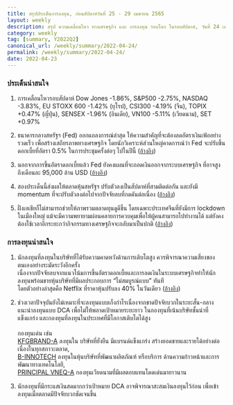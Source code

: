 ```yaml
---
title: สรุปประเด็นการลงทุน, ก่อนสัปดาห์วันที่ 25 - 29 เมษายน 2565
layout: weekly
description: สรุป ความเคลื่อนไหว ทางเศรษฐกิจ และ การลงทุน รอบโลก ในรอบสัปดาห์, วันที่ 24 เมษายน 2565
category: weekly
tag: [summary, Y2022Q2]
canonical_url: /weekly/summary/2022-04-24/
permalink: /weekly/summary/2022-04-24/
date: 2022-04-23
---
```


### ประเด็นน่าสนใจ

1. การเคลื่อนไหวรอบสัปดาห์ Dow Jones -1.86%, S&P500 -2.75%, NASDAQ -3.83%, EU STOXX 600 -1.42% (ยุโรป), CSI300 -4.19% (จีน), TOPIX +0.47% (ญี่ปุ่น), SENSEX -1.96% (อินเดีย), VN100 -5.11% (เวียดนาม), SET +0.97%

2. ธนาคารกลางสหรัฐฯ (Fed) ออกแถลงการณ์ล่าสุด ให้ความสำคัญที่จะต้องลดอัตราเงินเฟ้ออย่างรวดเร็ว เพื่อสร้างเสถียรภาพทางเศรษฐกิจ โดยนักวิเคราะห์ส่วนใหญ่คาดการณ์ว่า Fed จะปรับขึ้นดอกเบี้ยที่อัตรา 0.5% ในการประชุมครั้งต่อๆ ไปในปีนี้
([อ้างอิง](https://www.cnbc.com/2022/04/21/powell-says-taming-inflation-absolutely-essential-and-50-basis-point-hike-on-the-table-for-may.html)) 

3. นอกจากการขึ้นอัตราดอกเบี้ยแล้ว Fed ยังคงแผนที่จะถอดเงินออกจากระบบเศรษฐกิจ ที่อาจสูงถึงเดือนละ 95,000 ล้าน USD 
([อ้างอิง](https://www.cnbc.com/2022/04/06/fed-minutes-march-2022-meetings-.html)) 

4. สองประเด็นนี้ส่งผลให้ตลาดหุ้นสหรัฐฯ ปรับตัวลงเป็นสัปดาห์ที่สามติดต่อกัน และยังมี momentum ที่จะปรับตัวลงต่อไปจากปัจจัยลบที่กดดันต่อเนื่อง
([อ้างอิง](https://www.cnbc.com/2022/04/21/stock-market-futures-open-to-close-news.html)) 

5. ฝั่งเอเชียก็ไม่สามารถช่วยให้ภาพรวมตลาดทุนดูดีขึ้น โดยเฉพาะประเทศจีนที่ยังมีการ lockdown ในเมืองใหญ่ แม้จะมีความพยายามผ่อนคลายการควบคุมเพื่อให้ผู้คนสามารถไปทำงานได้ แต่ยังคงต้องใช้เวลาอีกระยะกว่ากิจกรรมทางเศรษฐกิจจะกลับมาเป็นปกติ
([อ้างอิง](https://www.cnbc.com/2022/04/22/china-covid-lockdown-workers-in-shanghai-struggle-to-get-back-to-work-.html)) 



### การลงทุนน่าสนใจ

1. นักลงทุนที่ลงทุนในบริษัทที่ได้รับความคาดหวังด้านการเติบโตสูง ควรพิจารณาความเสี่ยงของตนเองอย่างระมัดระวังอีกครั้ง  
เนื่องจากปัจจัยลบจากแนวโน้มการขึ้นอัตราดอกเบี้ยและการลดเงินในระบบเศรษฐกิจทำให้นักลงทุนพร้อมขายหุ้นบริษัทที่มีผลประกอบการ “ไม่สมบูรณ์แบบ” ทันที  
โดยตัวอย่างล่าสุดคือ Netflix ที่ราคาหุ้นปรับลง 40% ในวันเดียว ([อ้างอิง](https://www.cnbc.com/2022/04/19/netflix-nflx-earnings-q1-2022.html)) 

2. ช่วงเวลาปัจจุบันยังไม่เหมาะที่จะลงทุนแบบเก็งกำไรเนื่องจากขาดปัจจัยบวกในระยะสั้น-กลาง  
แนะนำลงทุนแบบ DCA เพื่อไม่ให้พลาดเป้าหมายระยะยาว ในกองทุนที่เน้นบริษัทชั้นนำที่แข็งแกร่ง และกองทุนที่ลงทุนในประเทศที่มีโอกาสเติบโตได้สูง<br><br>
กองทุนเด่น เช่น  
[KFGBRAND-A](https://www.finnomena.com/fund/KFGBRAND-A) ลงทุนใน บริษัทที่ยั่งยืน มีแบรนด์แข็งแกร่ง สร้างยอดขายและรายได้อย่างต่อเนื่องในทุกสภาวะตลาด,  
[B-INNOTECH](https://www.finnomena.com/fund/B-INNOTECH) ลงทุนในหุ้นบริษัทที่พัฒนาผลิตภัณฑ์ หรือบริการ ด้านความก้าวหน้าและการพัฒนาทางเทคโนโลยี,  
[PRINCIPAL VNEQ-A](https://www.finnomena.com/fund/PRINCIPAL%20VNEQ-A) กองทุนเวียดนามที่มีผลตอบแทนโดดเด่นมายาวนาน

2. นักลงทุนที่มีกระแสเงินสดมากกว่าเป้าหมาย DCA อาจพิจารณาสะสมเงินลงทุนไว้ก่อน เพื่อเข้าลงทุนเมื่อตลาดมีปัจจัยบวกชัดเจนขึ้น